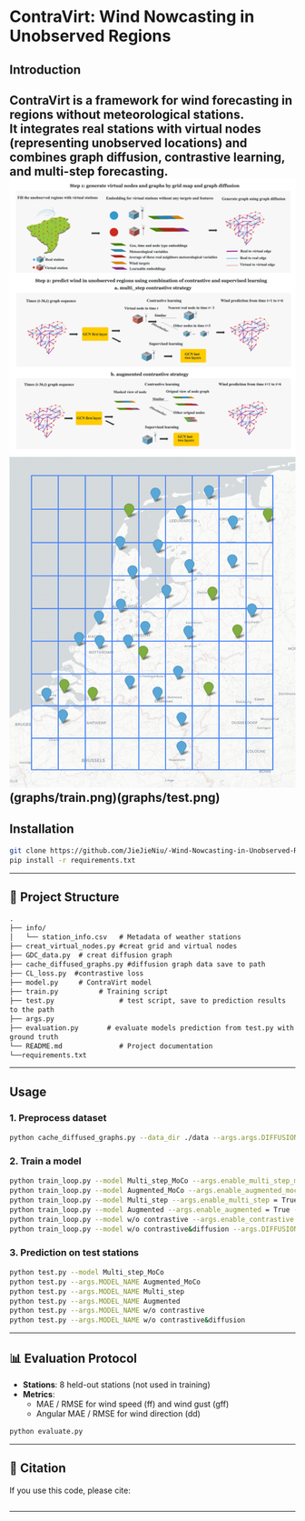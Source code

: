 #  ContraVirt: Wind Nowcasting in Unobserved Regions

##  Introduction
**ContraVirt** is a framework for **wind forecasting in regions without meteorological stations**.  
It integrates **real stations** with **virtual nodes** (representing unobserved locations) and combines **graph diffusion**, **contrastive learning**, and **multi-step forecasting**.
![ContraVirt procedure](graphs/process.png)
![The virtual and real station map](graphs/stations.png)(graphs/train.png)(graphs/test.png)
---

##  Installation
```bash
git clone https://github.com/JieJieNiu/-Wind-Nowcasting-in-Unobserved-Regions.git
pip install -r requirements.txt
```
---


## 📂 Project Structure
```
.
├── info/ 
│   └── station_info.csv   # Metadata of weather stations
├── creat_virtual_nodes.py #creat grid and virtual nodes
├── GDC_data.py  # creat diffusion graph
├── cache_diffused_graphs.py #diffusion graph data save to path
├── CL_loss.py  #contrastive loss
├── model.py     # ContraVirt model     
├── train.py          # Training script
├── test.py                # test script, save to prediction results to the path
├── args.py                
├── evaluation.py       # evaluate models prediction from test.py with ground truth
└── README.md              # Project documentation
└──requirements.txt            

```
---

##  Usage

### 1. Preprocess dataset
```bash
python cache_diffused_graphs.py --data_dir ./data --args.args.DIFFUSION_METHOD="ppr"
```

### 2. Train a model
```bash
python train_loop.py --model Multi_step_MoCo --args.enable_multi_step_moco = True --epochs 200 --batch_size 32
python train_loop.py --model Augmented_MoCo --args.enable_augmented_moco = True --epochs 200 --batch_size 32
python train_loop.py --model Multi_step --args.enable_multi_step = True --epochs 200 --batch_size 32
python train_loop.py --model Augmented --args.enable_augmented = True --epochs 200 --batch_size 32
python train_loop.py --model w/o contrastive --args.enable_contrastive = False --epochs 200 --batch_size 32
python train_loop.py --model w/o contrastive&diffusion --args.DIFFUSION_METHOD="raw" --args.enable_contrastive = False --epochs 200 --batch_size 32
```

### 3. Prediction on test stations
```bash
python test.py --model Multi_step_MoCo
python test.py --args.MODEL_NAME Augmented_MoCo 
python test.py --args.MODEL_NAME Multi_step 
python test.py --args.MODEL_NAME Augmented
python test.py --args.MODEL_NAME w/o contrastive
python test.py --args.MODEL_NAME w/o contrastive&diffusion
```

---

## 📊 Evaluation Protocol
- **Stations**: 8 held-out stations (not used in training)  
- **Metrics**:  
  - MAE / RMSE for wind speed (ff) and wind gust (gff)  
  - Angular MAE / RMSE for wind direction (dd) 
```bash
python evaluate.py
```
---





## 📜 Citation
If you use this code, please cite:
```bibtex

```

---

